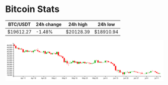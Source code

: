 # Bitcoin Stats

BTC/USDT|24h change|24h high|24h low|
|---|---|---|---|
|$19612.27|-1.48%|$20128.39|$18910.94|

<img src="./chart.svg">
